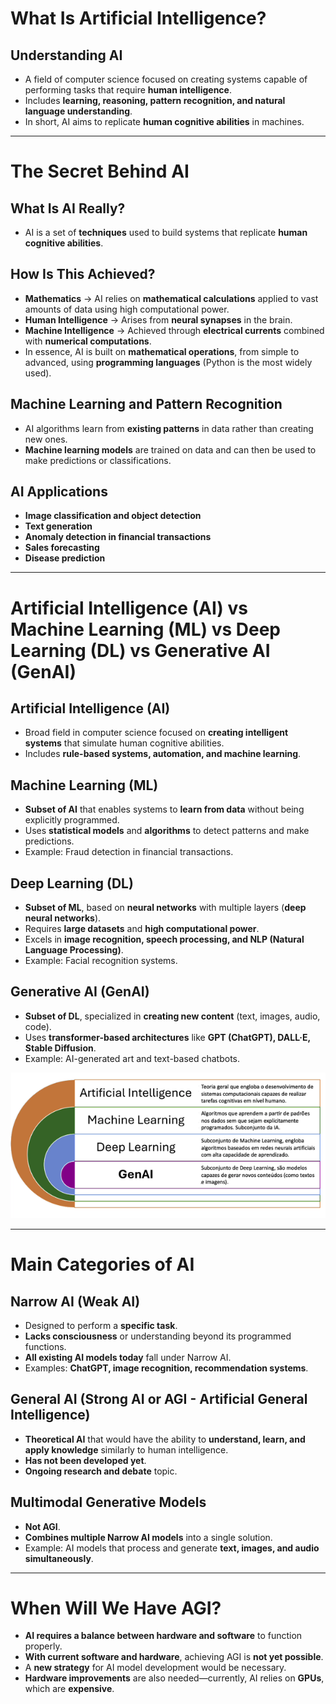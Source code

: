 # What Is Artificial Intelligence?

## Understanding AI  

- A field of computer science focused on creating systems capable of performing tasks that require **human intelligence**.  
- Includes **learning, reasoning, pattern recognition, and natural language understanding**.  
- In short, AI aims to replicate **human cognitive abilities** in machines.  

--- 
# The Secret Behind AI   

## What Is AI Really?  

- AI is a set of **techniques** used to build systems that replicate **human cognitive abilities**.  

## How Is This Achieved?  

- **Mathematics** → AI relies on **mathematical calculations** applied to vast amounts of data using high computational power.  
- **Human Intelligence** → Arises from **neural synapses** in the brain.  
- **Machine Intelligence** → Achieved through **electrical currents** combined with **numerical computations**.  
- In essence, AI is built on **mathematical operations**, from simple to advanced, using **programming languages** (Python is the most widely used).  

## Machine Learning and Pattern Recognition  

- AI algorithms learn from **existing patterns** in data rather than creating new ones.  
- **Machine learning models** are trained on data and can then be used to make predictions or classifications.  

## AI Applications  

- **Image classification and object detection**  
- **Text generation**  
- **Anomaly detection in financial transactions**  
- **Sales forecasting**  
- **Disease prediction**  

---  
# Artificial Intelligence (AI) vs Machine Learning (ML) vs Deep Learning (DL) vs Generative AI (GenAI)  

## **Artificial Intelligence (AI)**  

- Broad field in computer science focused on **creating intelligent systems** that simulate human cognitive abilities.  
- Includes **rule-based systems, automation, and machine learning**.  

## **Machine Learning (ML)**  

- **Subset of AI** that enables systems to **learn from data** without being explicitly programmed.  
- Uses **statistical models** and **algorithms** to detect patterns and make predictions.  
- Example: Fraud detection in financial transactions.  

## **Deep Learning (DL)**  

- **Subset of ML**, based on **neural networks** with multiple layers (**deep neural networks**).  
- Requires **large datasets** and **high computational power**.  
- Excels in **image recognition, speech processing, and NLP (Natural Language Processing)**.  
- Example: Facial recognition systems.  

## **Generative AI (GenAI)**  

- **Subset of DL**, specialized in **creating new content** (text, images, audio, code).  
- Uses **transformer-based architectures** like **GPT (ChatGPT), DALL·E, Stable Diffusion**.  
- Example: AI-generated art and text-based chatbots.  

![img](../img/Screenshot%20from%202025-03-22%2013-21-51.png)

--- 
# Main Categories of AI   

## **Narrow AI (Weak AI)**  

- Designed to perform a **specific task**.  
- **Lacks consciousness** or understanding beyond its programmed functions.  
- **All existing AI models today** fall under Narrow AI.  
- Examples: **ChatGPT, image recognition, recommendation systems**.  

## **General AI (Strong AI or AGI - Artificial General Intelligence)**  

- **Theoretical AI** that would have the ability to **understand, learn, and apply knowledge** similarly to human intelligence.  
- **Has not been developed yet**.  
- **Ongoing research and debate** topic.  

## **Multimodal Generative Models**  

- **Not AGI**.  
- **Combines multiple Narrow AI models** into a single solution.  
- Example: AI models that process and generate **text, images, and audio simultaneously**.  

---  
# When Will We Have AGI?  

- **AI requires a balance between hardware and software** to function properly.  
- **With current software and hardware**, achieving AGI is **not yet possible**.  
- A **new strategy** for AI model development would be necessary.  
- **Hardware improvements** are also needed—currently, AI relies on **GPUs**, which are **expensive**.  


